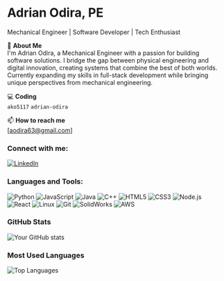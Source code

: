 # Adrian Odira, PE

Mechanical Engineer | Software Developer | Tech Enthusiast

🔧 **About Me**  
I'm Adrian Odira, a Mechanical Engineer with a passion for building software solutions. I bridge the gap between physical engineering and digital innovation, creating systems that combine the best of both worlds. Currently expanding my skills in full-stack development while bringing unique perspectives from mechanical engineering.

💻 **Coding**  
`ako5117` `adrian-odira`  

📫 **How to reach me**  
[aodira63@gmail.com]  

### Connect with me:
[![LinkedIn](https://img.shields.io/badge/LinkedIn-0077B5?style=for-the-badge&logo=linkedin&logoColor=white)](https://www.linkedin.com/in/adrian-odira/)

### Languages and Tools:
![Python](https://img.shields.io/badge/Python-3776AB?style=for-the-badge&logo=python&logoColor=white)
![JavaScript](https://img.shields.io/badge/JavaScript-F7DF1E?style=for-the-badge&logo=javascript&logoColor=black)
![Java](https://img.shields.io/badge/Java-007396?style=for-the-badge&logo=java&logoColor=white)
![C++](https://img.shields.io/badge/C%2B%2B-00599C?style=for-the-badge&logo=c%2B%2B&logoColor=white)
![HTML5](https://img.shields.io/badge/HTML5-E34F26?style=for-the-badge&logo=html5&logoColor=white)
![CSS3](https://img.shields.io/badge/CSS3-1572B6?style=for-the-badge&logo=css3&logoColor=white)
![Node.js](https://img.shields.io/badge/Node.js-339933?style=for-the-badge&logo=nodedotjs&logoColor=white)
![React](https://img.shields.io/badge/React-20232A?style=for-the-badge&logo=react&logoColor=61DAFB)
![Linux](https://img.shields.io/badge/Linux-FCC624?style=for-the-badge&logo=linux&logoColor=black)
![Git](https://img.shields.io/badge/Git-F05032?style=for-the-badge&logo=git&logoColor=white)
![SolidWorks](https://img.shields.io/badge/SolidWorks-0076D6?style=for-the-badge&logo=dassaultsystemes&logoColor=white)
![AWS](https://img.shields.io/badge/AWS-232F3E?style=for-the-badge&logo=amazonaws&logoColor=white)

### GitHub Stats
![Your GitHub stats](https://github-readme-stats.vercel.app/api?username=ako5117&show_icons=true&theme=radical)

### Most Used Languages
![Top Languages](https://github-readme-stats.vercel.app/api/top-langs/?username=ako5117&layout=compact&theme=radical)

